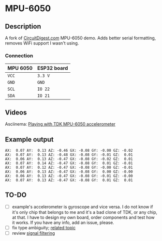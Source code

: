# MPU-6050

## Description

A fork of [CircuitDigest.com](https://circuitdigest.com/microcontroller-projects/mpu6050-gyro-sensor-interfacing-with-esp32-nodemcu-board) MPU-6050 demo. Adds better serial formatting, removes WiFi support I wasn't using.

### Connection

| MPU 6050 | ESP32 board |
| -------- | ----------- |
| `VCC`    | `3.3 V`     |
| `GND`    | `GND`       |
| `SCL`    | `IO 22`     |
| `SDA`    | `IO 21`     |

## Videos

Asciinema: [Playing with TDK MPU-6050 accelerometer](https://asciinema.org/a/361002)

## Example output

    AX:  0.07 AY:  0.13 AZ: -0.46 GX: -0.08 GY: -0.00 GZ: -0.02
    AX:  0.07 AY:  0.13 AZ: -0.48 GX: -0.08 GY: -0.01 GZ:  0.01
    AX:  0.06 AY:  0.13 AZ: -0.47 GX: -0.08 GY: -0.02 GZ:  0.01
    AX:  0.07 AY:  0.14 AZ: -0.47 GX: -0.08 GY:  0.01 GZ: -0.01
    AX:  0.07 AY:  0.12 AZ: -0.47 GX: -0.08 GY: -0.00 GZ: -0.01
    AX:  0.06 AY:  0.13 AZ: -0.47 GX: -0.08 GY:  0.00 GZ: -0.00
    AX:  0.06 AY:  0.13 AZ: -0.47 GX: -0.08 GY: -0.01 GZ: -0.00
    AX:  0.07 AY:  0.13 AZ: -0.47 GX: -0.08 GY:  0.01 GZ:  0.01

## TO-DO

- [ ] example's accelerometer is gyroscope and vice versa. I do not know if it's only chip that belongs to me and it's a bad clone of TDK, or any chip, at that. I have to design my own board, order components and test how it works. If you have any info, add an issue, please. 
- [ ] fix type ambiguity; [related topic](https://stackoverflow.com/questions/3519282/why-is-this-ambiguity-here)
- [ ] review [signal filtering](https://www.esp32.com/viewtopic.php?t=6848)

